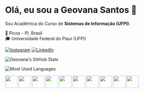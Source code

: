 # Olá, eu sou a Geovana Santos 👋

Sou Acadêmica do Curso de **Sistemas de Informação (UFPI)**.

📍 Picos - PI, Brasil  
🎓 Universidade Federal do Piauí (UFPI)  

[![Instagram](https://img.shields.io/badge/Instagram-E4405F?style=for-the-badge&logo=instagram&logoColor=white)](https://www.instagram.com/geovanassousa_)
[![LinkedIn](https://img.shields.io/badge/LinkedIn-0A66C2?style=for-the-badge&logo=linkedin&logoColor=white)](https://www.linkedin.com/in/geovana-santos-sousa-30b496345)

![Geovana's GitHub Stats](https://github-readme-stats.vercel.app/api?username=geovanassousa&show_icons=true&theme=radical)

![Most Used Languages](https://github-readme-stats.vercel.app/api/top-langs/?username=geovanassousa&layout=compact&langs_count=8&theme=radical)

<p>
  <img src="https://cdn.jsdelivr.net/gh/devicons/devicon/icons/c/c-original.svg" width="40"/>
  <img src="https://cdn.jsdelivr.net/gh/devicons/devicon/icons/python/python-original.svg" width="40"/>
  <img src="https://cdn.jsdelivr.net/gh/devicons/devicon/icons/html5/html5-original.svg" width="40"/>
  <img src="https://cdn.jsdelivr.net/gh/devicons/devicon/icons/css3/css3-original.svg" width="40"/>
  <img src="https://cdn.jsdelivr.net/gh/devicons/devicon/icons/javascript/javascript-original.svg" width="40"/>
  <img src="https://cdn.jsdelivr.net/gh/devicons/devicon/icons/react/react-original.svg" width="40"/>
  <img src="https://cdn.jsdelivr.net/gh/devicons/devicon/icons/git/git-original.svg" width="40"/>
  <img src="https://cdn.jsdelivr.net/gh/devicons/devicon/icons/github/github-original.svg" width="40"/>
  <img src="https://cdn.jsdelivr.net/gh/devicons/devicon/icons/docker/docker-original.svg" width="40"/>
  <img src="https://cdn.jsdelivr.net/gh/devicons/devicon/icons/linux/linux-original.svg" width="40"/>
</p>
